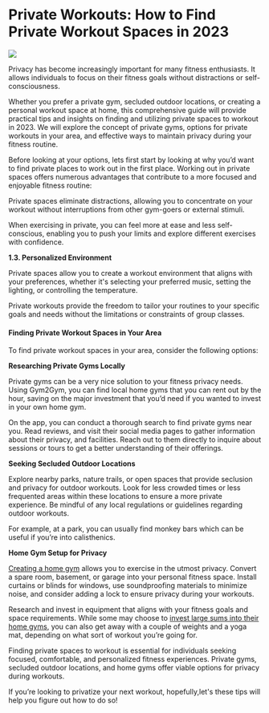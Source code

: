 # Private Workouts: How to Find Private Workout Spaces in 2023

![](https://3134664324-files.gitbook.io/\~/files/v0/b/gitbook-x-prod.appspot.com/o/spaces%2FvvLv2WOJ6NR58qdXqSXM%2Fuploads%2FXEGB7wA0J0gZAzThXUzE%2F0.png?alt=media)

Privacy has become increasingly important for many fitness enthusiasts. It allows individuals to focus on their fitness goals without distractions or self-consciousness.

Whether you prefer a private gym, secluded outdoor locations, or creating a personal workout space at home, this comprehensive guide will provide practical tips and insights on finding and utilizing private spaces to workout in 2023. We will explore the concept of private gyms, options for private workouts in your area, and effective ways to maintain privacy during your fitness routine.

Before looking at your options, lets first start by looking at why you’d want to find private places to work out in the first place. Working out in private spaces offers numerous advantages that contribute to a more focused and enjoyable fitness routine:

Private spaces eliminate distractions, allowing you to concentrate on your workout without interruptions from other gym-goers or external stimuli.

When exercising in private, you can feel more at ease and less self-conscious, enabling you to push your limits and explore different exercises with confidence.

**1.3. Personalized Environment**

Private spaces allow you to create a workout environment that aligns with your preferences, whether it's selecting your preferred music, setting the lighting, or controlling the temperature.

Private workouts provide the freedom to tailor your routines to your specific goals and needs without the limitations or constraints of group classes.

#### **Finding Private Workout Spaces in Your Area** <a href="#_lyjp2lotkt5q" id="_lyjp2lotkt5q"></a>

To find private workout spaces in your area, consider the following options:

**Researching Private Gyms Locally**

Private gyms can be a very nice solution to your fitness privacy needs. Using Gym2Gym, you can find local home gyms that you can rent out by the hour, saving on the major investment that you’d need if you wanted to invest in your own home gym.

On the app, you can conduct a thorough search to find private gyms near you. Read reviews, and visit their social media pages to gather information about their privacy, and facilities. Reach out to them directly to inquire about sessions or tours to get a better understanding of their offerings.

**Seeking Secluded Outdoor Locations**

Explore nearby parks, nature trails, or open spaces that provide seclusion and privacy for outdoor workouts. Look for less crowded times or less frequented areas within these locations to ensure a more private experience. Be mindful of any local regulations or guidelines regarding outdoor workouts.

For example, at a park, you can usually find monkey bars which can be useful if you’re into calisthenics.

**Home Gym Setup for Privacy**

​[Creating a home gym](https://denver.gym2gym.com/working-out-in-private-three-practical-ideas-for-your-next-session) allows you to exercise in the utmost privacy. Convert a spare room, basement, or garage into your personal fitness space. Install curtains or blinds for windows, use soundproofing materials to minimize noise, and consider adding a lock to ensure privacy during your workouts.

Research and invest in equipment that aligns with your fitness goals and space requirements. While some may choose to [invest large sums into their home gyms](https://denver.gym2gym.com/investing-in-an-at-home-gym-revealing-the-pros-and-cons), you can also get away with a couple of weights and a yoga mat, depending on what sort of workout you’re going for.

Finding private spaces to workout is essential for individuals seeking focused, comfortable, and personalized fitness experiences. Private gyms, secluded outdoor locations, and home gyms offer viable options for privacy during workouts.

If you’re looking to privatize your next workout, hopefully,let's these tips will help you figure out how to do so!
